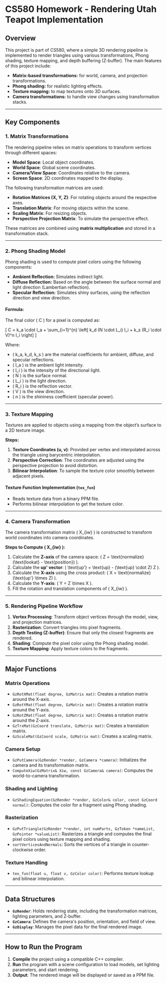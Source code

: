 # CS580 Homework - Rendering Utah Teapot Implementation

## Overview
This project is part of CS580, where a simple 3D rendering pipeline is implemented to render triangles using various transformations, Phong shading, texture mapping, and depth buffering (Z-buffer). The main features of this project include:

- **Matrix-based transformations:** for world, camera, and projection transformations.
- **Phong shading:** for realistic lighting effects.
- **Texture mapping:** to map textures onto 3D surfaces.
- **Camera transformations:** to handle view changes using transformation stacks.

---

## Key Components

### 1. **Matrix Transformations**
The rendering pipeline relies on matrix operations to transform vertices through different spaces:

- **Model Space**: Local object coordinates.
- **World Space**: Global scene coordinates.
- **Camera/View Space**: Coordinates relative to the camera.
- **Screen Space**: 2D coordinates mapped to the display.

The following transformation matrices are used:
- **Rotation Matrices (X, Y, Z)**: For rotating objects around the respective axes.
- **Translation Matrix**: For moving objects within the scene.
- **Scaling Matrix**: For resizing objects.
- **Perspective Projection Matrix**: To simulate the perspective effect.

These matrices are combined using **matrix multiplication** and stored in a transformation stack.

---

### 2. **Phong Shading Model**
Phong shading is used to compute pixel colors using the following components:

- **Ambient Reflection:** Simulates indirect light.
- **Diffuse Reflection:** Based on the angle between the surface normal and light direction (Lambertian reflection).
- **Specular Reflection:** Simulates shiny surfaces, using the reflection direction and view direction.

#### Formula:
The final color \( C \) for a pixel is computed as:

\[
C = k_a \cdot I_a + \sum_{i=1}^{n} \left[ k_d (N \cdot L_i) I_i + k_s (R_i \cdot V)^n I_i \right]
\]

Where:
- \( k_a, k_d, k_s \) are the material coefficients for ambient, diffuse, and specular reflections.
- \( I_a \) is the ambient light intensity.
- \( I_i \) is the intensity of the directional light.
- \( N \) is the surface normal.
- \( L_i \) is the light direction.
- \( R_i \) is the reflection vector.
- \( V \) is the view direction.
- \( n \) is the shininess coefficient (specular power).

---

### 3. **Texture Mapping**
Textures are applied to objects using a mapping from the object’s surface to a 2D texture image.

**Steps:**
1. **Texture Coordinates (u, v)**: Provided per vertex and interpolated across the triangle using barycentric interpolation.
2. **Perspective Correction**: The coordinates are adjusted using the perspective projection to avoid distortion.
3. **Bilinear Interpolation**: To sample the texture color smoothly between adjacent pixels.

#### Texture Function Implementation (`tex_fun`)
- Reads texture data from a binary PPM file.
- Performs bilinear interpolation to get the texture color.

---

### 4. **Camera Transformation**
The camera transformation matrix \( X_{iw} \) is constructed to transform world coordinates into camera coordinates.

**Steps to Compute \( X_{iw} \):**
1. Calculate the **Z-axis** of the camera space: \( Z = \text{normalize}(\text{lookat} - \text{position}) \).
2. Calculate the **up' vector**: \( \text{up'} = \text{up} - (\text{up} \cdot Z) Z \).
3. Calculate the **X-axis** using the cross product: \( X = \text{normalize}(\text{up'} \times Z) \).
4. Calculate the **Y-axis**: \( Y = Z \times X \).
5. Fill the rotation and translation components of \( X_{iw} \).

---

### 5. **Rendering Pipeline Workflow**
1. **Vertex Processing**: Transform object vertices through the model, view, and projection matrices.
2. **Rasterization**: Convert triangles into pixel fragments.
3. **Depth Testing (Z-buffer)**: Ensure that only the closest fragments are rendered.
4. **Shading**: Compute the pixel color using the Phong shading model.
5. **Texture Mapping**: Apply texture colors to the fragments.

---

## Major Functions

### **Matrix Operations**
- `GzRotXMat(float degree, GzMatrix mat)`: Creates a rotation matrix around the X-axis.
- `GzRotYMat(float degree, GzMatrix mat)`: Creates a rotation matrix around the Y-axis.
- `GzRotZMat(float degree, GzMatrix mat)`: Creates a rotation matrix around the Z-axis.
- `GzTrxMat(GzCoord translate, GzMatrix mat)`: Creates a translation matrix.
- `GzScaleMat(GzCoord scale, GzMatrix mat)`: Creates a scaling matrix.

### **Camera Setup**
- `GzPutCamera(GzRender *render, GzCamera *camera)`: Initializes the camera and its transformation matrix.
- `ComputeXiw(GzMatrix& Xiw, const GzCamera& camera)`: Computes the world-to-camera transformation.

### **Shading and Lighting**
- `GzShadingEquation(GzRender *render, GzColor& color, const GzCoord normal)`: Computes the color for a fragment using Phong shading.

### **Rasterization**
- `GzPutTriangle(GzRender *render, int numParts, GzToken *nameList, GzPointer *valueList)`: Rasterizes a triangle and computes the final pixel colors using texture mapping and shading.
- `sortVerticesAndNormals`: Sorts the vertices of a triangle in counter-clockwise order.

### **Texture Handling**
- `tex_fun(float u, float v, GzColor color)`: Performs texture lookup and bilinear interpolation.

---

## Data Structures
- **`GzRender`**: Holds rendering state, including the transformation matrices, lighting parameters, and Z-buffer.
- **`GzCamera`**: Defines the camera's position, orientation, and field of view.
- **`GzDisplay`**: Manages the pixel data for the final rendered image.

---

## How to Run the Program
1. **Compile** the project using a compatible C++ compiler.
2. **Run** the program with a scene configuration to load models, set lighting parameters, and start rendering.
3. **Output**: The rendered image will be displayed or saved as a PPM file.
